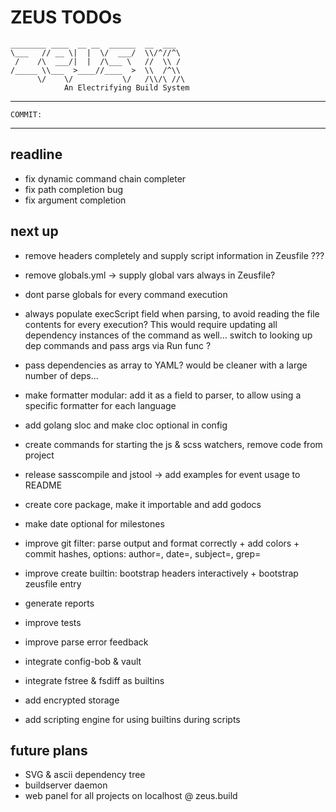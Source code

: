 # ZEUS TODOs

    ________ ____  __ __  ______  __  ___
    \___   // __ \|  |  \/  ___/  \\/^//^\
     /    /\  ___/|  |  /\___ \   //  \\ /
    /_____ \\___  >____//____  >  \\  /^\\
          \/    \/           \/   /\\/\ //\
                An Electrifying Build System

------------------------------------------------------------------------------------
    COMMIT:
------------------------------------------------------------------------------------

## readline

- fix dynamic command chain completer
- fix path completion bug
- fix argument completion

## next up

- remove headers completely and supply script information in Zeusfile ???
- remove globals.yml -> supply global vars always in Zeusfile?
- dont parse globals for every command execution
- always populate execScript field when parsing, to avoid reading the file contents for every execution? This would require updating all dependency instances of the command as well... switch to looking up dep commands and pass args via Run func ?
- pass dependencies as array to YAML? would be cleaner with a large number of deps...

- make formatter modular: add it as a field to parser, to allow using a specific formatter for each language
- add golang sloc and make cloc optional in config
- create commands for starting the js & scss watchers, remove code from project
- release sasscompile and jstool -> add examples for event usage to README
- create core package, make it importable and add godocs

- make date optional for milestones
- improve git filter: parse output and format correctly + add colors + commit hashes, options: author=, date=, subject=, grep=
- improve create builtin: bootstrap headers interactively + bootstrap zeusfile entry

- generate reports
- improve tests
- improve parse error feedback

- integrate config-bob & vault
- integrate fstree & fsdiff as builtins
- add encrypted storage
- add scripting engine for using builtins during scripts


## future plans

- SVG & ascii dependency tree
- buildserver daemon
- web panel for all projects on localhost @ zeus.build